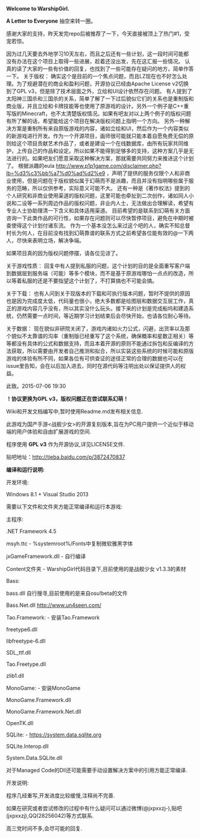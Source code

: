 **Welcome to WarshipGirl.**

**A Letter to Everyone**
抽空来转一圈。

感谢大家的支持，昨天发完repo后被推荐了一下，今天直接被顶上了热门#1，受宠若惊。

因为过几天要去外地学习10天左右，而且之后还有一些计划，这一段时间可能都没有办法在这个项目上取得一些进展，趁着还没出发，先在这汇报一些情况。
认真的读了大家的一些有价值的回复，也找到了一些可能存在疑问的地方，简单作答一下。
关于版权：
确实这个是目前的一个焦点问题，而且LZ现在也不好怎么处理。为了规避潜在的商业和盈利问题，开源协议已经由Apache License v2切换到了GPL v3，但是除了技术层面之外，立绘和UI设计依然存在问题。
有人提到了太阳神三国杀和三国杀的关系，简单了解了一下过后貌似它们的关系也是重制版和商业版，并且立绘和卡牌技能等也使用了原游戏的设计。另外一个例子是C++重写版的Minecraft，也不太清楚版权情况。如果有吧友对以上两个例子的版权问题有所了解的话，希望能给这个项目在解决版权问题上指明一个方向。
另外一种解决方案是重制所有来自原版游戏的内容，诸如立绘和UI，然后作为一个内容类似的新游戏进行开发。作为一个开源项目，画师很可能就只能本着自愿免费无偿的原则给这个项目贡献艺术作品了，或者是建设一个在线数据库，由所有玩家共同维护，上传自己的作品和设定。所以如果不能得到足够多的支持，这种方案几乎是无法进行的。如果吧友们愿意采取这种解决方案，那就需要共同努力来推进这个计划了。
根据派趣的eula http://www.p1p1game.com/disclaimer.php?lb=%d3%c3%bb%a7%d0%ad%d2%e9 ，声明了提供的服务仅限个人和非商业使用，但是问题在于版权貌似属于幻萌而不是派趣，而且并没有指明哪些属于服务的范畴，所以仅供参考，实际意义可能不大。
还有一种是《著作权法》提到的个人研究和非商业使用渠道的版权问题，这里可能也牵扯到二次创作，诸如同人小说和二设等一系列周边作品的版权问题，非业内人士，无法做出合理解读，希望有专业人士协助理清一下含义和具体适用渠道。
目前希望的是联系到幻萌有关方面咨询一下此类作品的可行性，如果存在问题则可以尽快暂停项目，避免在中期时被查使得这个计划付诸东流。
作为一个基本没怎么来过这个吧的人，确实不知总督村长为何人，在目前没有找到幻萌靠谱的联系方式之前希望各位能有效的@一下两人，尽快来表明立场，解决争端。

如果项目真的因为版权问题停摆，请各位见谅了。

关于游戏性质：
回复中有人提到私服的问题，这个计划的目的是全面重写客户端到数据层到服务端（可能）等多个模块，而不是基于原游戏哪怕一点点的改造，所以等着私服的还是不要指望这个计划了，不打算搞也不可能会搞。

关于下载：
也有人问到关于现版本的下载和可执行版本问题，暂时不提供的原因也是因为完成度太低，代码量也很小，绝大多数都是绘图层和数据交互层工作，真正的游戏内容几乎没有，所以其实没什么玩头。接下来的计划是完成船坞和建造系统，仍然需要一点时间，等近期学习计划结束后会尽快开始，也请各位耐心等待。

关于数据：
现在貌似非研院关闭了，游戏内诸如火力公式，闪避，出货率以及那个貌似不太靠谱的沟率（重制版已经重写了这个系统，确保概率和星数正相关）等等都没有具体的公式和数据支持，而且本着开源的原则不能通过拆包和反编译的方法获取，所以需要由开发者自己推测和拟合，所以实装这些系统的时候可能和原版游戏的体验有所不同，如果各位有可供查证的途径正常的合理的数据也可以在issue里告知，会在以后加入进去，同时在源代码等注明出处以保证提供人的权益。

此致。2015-07-06 19:30



**！协议更换为GPL v3，版权问题正在尝试联系幻萌！**

Wiki和开发文档编写中,暂时使用Readme.md发布相关信息.


此游戏为国产手游<战舰少女>的开源复刻版本,旨在为PC用户提供一个近似于移动端的用户体验和自由扩展游戏的空间.

程序使用 **GPL v3** 作为开源协议,详见LICENSE文件.

贴吧地址：http://tieba.baidu.com/p/3872470837

**编译和运行说明:**

开发环境:

Windows 8.1 + Visual Studio 2013

需要以下文件和文件夹方能正常编译和运行本游戏:

主程序:

.NET Framework 4.5

msyh.ttc - %systemroot%/Fonts中复制微软雅黑字体

jxGameFramework.dll - 自行编译

Content文件夹 - WarshipGirl代码目录下,目前使用的是战舰少女 v1.3.3的素材


Bass:

bass.dll 自行搜寻,目前使用的是来自osu!beta的文件

Bass.Net.dll http://www.un4seen.com/


Tao.Framework: - 安装Tao.Framework

freetype6.dll

libfreetype-6.dll

SDL_ttf.dll

Tao.Freetype.dll

zlib1.dll


MonoGame: - 安装MonoGame 

MonoGame.Framework.dll

MonoGame.Framework.Net.dll

OpenTK.dll


SQLite: - https://system.data.sqlite.org

SQLite.Interop.dll

System.Data.SQLite.dll


对于Managed Code的Dll还可能需要手动设置解决方案中的引用方能正常编译.


开发说明:

程序几经重写,开发进度比较缓慢,注释尚不完善.

如果在研究或者尝试修改的过程中有什么疑问可以通过微博(@jxpxxzj-),贴吧(jxpxxzj),QQ(28256042)等方式联系.

高三党时间不多,会尽可能的回复.
